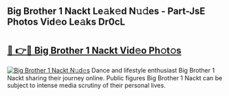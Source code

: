 ## Big Brother 1 Nackt Le𝚊k𝚎d N𝚞𝚍es - Part-JsE Photos Vid𝚎o Le𝚊ks Dr0cL

# <h2><a href="http://fb12zj.evod.top/?m=Big+Brother+1+Nackt">🔗 👉🔴 Big Brother 1 Nackt Vid𝚎o Ph𝚘t𝚘s</a></h2>

[![Big Brother 1 Nackt N𝚞d𝚎s](https://i.imgur.com/8V9OHl7.gif)](http://fb12zj.evod.top/?m=Big+Brother+1+Nackt)
Dance and lifestyle enthusiast Big Brother 1 Nackt sharing their journey online. Public figures Big Brother 1 Nackt can be subject to intense media scrutiny of their personal lives. 
